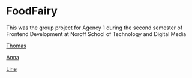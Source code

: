 # FoodFairy

This was the group project for Agency 1 during the second semester of Frontend Development at Noroff School of Technology and Digital Media

[Thomas](https://github.com/Eikhaugen)

[Anna](https://github.com/AnnaSkudsveen)

[Line](https://github.com/LineSvensen)